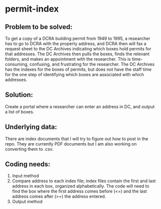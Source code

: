 # permit-index
## Problem to be solved:
To get a copy of a DCRA building permit from 1949 to 1995, a researcher has to go to DCRA with the property address, and DCRA then will fax a request sheet to the DC Archives indicating which boxes hold permits for that addresses. The DC Archives then pulls the boxes, finds the relevant folders, and makes an appointment with the researcher. This is time-consuming, confusing, and frustrating for the researcher. The DC Archives has the indexes for the boxes of permits, but does not have the staff time for the one step of identifying which boxes are associated with which addresses. 
## Solution:
Create a portal where a researcher can enter an address in DC, and output a list of boxes.
## Underlying data:
There are index documents that I will try to figure out how to post in the repo. They are currently PDF documents but I am also working on converting them to .csv.
## Coding needs:
1. Input method 
2. Compare address to each index file; index files contain the first and last address in each box, organized alphabetically. The code will need to find the box where the first address comes before (<=) and the last address comes after (>=) the address entered.
3. Output method
